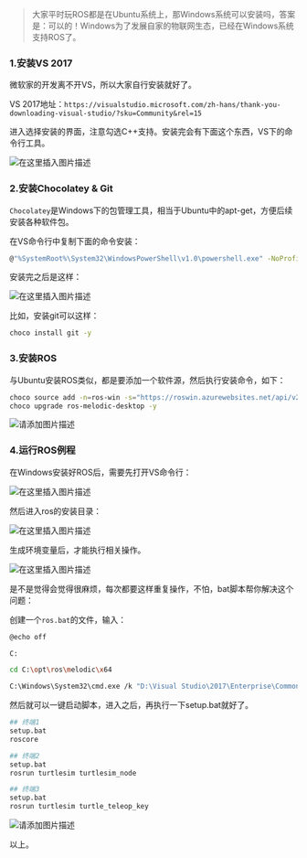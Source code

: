 > 大家平时玩ROS都是在Ubuntu系统上，那Windows系统可以安装吗，答案是：可以的！Windows为了发展自家的物联网生态，已经在Windows系统支持ROS了。

### 1.安装VS 2017

微软家的开发离不开VS，所以大家自行安装就好了。

VS 2017地址：`https://visualstudio.microsoft.com/zh-hans/thank-you-downloading-visual-studio/?sku=Community&rel=15`

进入选择安装的界面，注意勾选C++支持。安装完会有下面这个东西，VS下的命令行工具。

![在这里插入图片描述](https://img-blog.csdnimg.cn/c5d09b0c57b04069987857806fc97eeb.png)

### 2.安装Chocolatey & Git

`Chocolatey`是Windows下的包管理工具，相当于Ubuntu中的apt-get，方便后续安装各种软件包。

在VS命令行中复制下面的命令安装：

```bash
@"%SystemRoot%\System32\WindowsPowerShell\v1.0\powershell.exe" -NoProfile -InputFormat None -ExecutionPolicy Bypass -Command "iex ((New-Object System.Net.WebClient).DownloadString('https://chocolatey.org/install.ps1'))" && SET "PATH=%PATH%;%ALLUSERSPROFILE%\chocolatey\bin"

```

安装完之后是这样：


![在这里插入图片描述](https://img-blog.csdnimg.cn/66084f6ad0c844329ffafcfb8f18d257.png)


比如，安装git可以这样：

```bash
choco install git -y

```

### 3.安装ROS


与Ubuntu安装ROS类似，都是要添加一个软件源，然后执行安装命令，如下：



```bash
choco source add -n=ros-win -s="https://roswin.azurewebsites.net/api/v2" --priority=1
choco upgrade ros-melodic-desktop -y

```

![请添加图片描述](https://img-blog.csdnimg.cn/2df9b9935062401c85cf49509b07e84a.png)


### 4.运行ROS例程


在Windows安装好ROS后，需要先打开VS命令行：


![在这里插入图片描述](https://img-blog.csdnimg.cn/bccfc6aa914a49759afaec0be99dad79.png)


然后进入ros的安装目录：


![在这里插入图片描述](https://img-blog.csdnimg.cn/f0f98b76af514a80b229c6fd7f2d926f.png)


生成环境变量后，才能执行相关操作。


![在这里插入图片描述](https://img-blog.csdnimg.cn/2a609482d85745d18c672d7807ba2728.png)


是不是觉得会觉得很麻烦，每次都要这样重复操作，不怕，bat脚本帮你解决这个问题：


创建一个`ros.bat`的文件，输入：

```bash
@echo off

C:

cd C:\opt\ros\melodic\x64

C:\Windows\System32\cmd.exe /k "D:\Visual Studio\2017\Enterprise\Common7\Tools\VsDevCmd.bat" -arch=amd64 -host_arch=amd64

```

然后就可以一键启动脚本，进入之后，再执行一下setup.bat就好了。



```bash
## 终端1
setup.bat
roscore

## 终端2
setup.bat
rosrun turtlesim turtlesim_node

## 终端3
setup.bat
rosrun turtlesim turtle_teleop_key

```

![请添加图片描述](https://img-blog.csdnimg.cn/48d5c62b22d947c1b32ecb5a0366c639.png)


以上。
